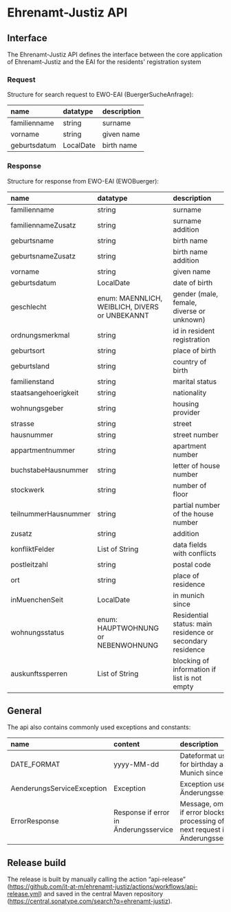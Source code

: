 # Ehrenamt-Justiz API

## Interface
The Ehrenamt-Justiz API defines the interface between the core application of Ehrenamt-Justiz and the EAI for the residents' registration system

### Request
Structure for search request to EWO-EAI (BuergerSucheAnfrage):

| name           | datatype  |  description                     |
|:---------------|:-------------------|:------------------------|
| familienname   | string    | surname                          |
| vorname        | string    | given name                       |
| geburtsdatum   | LocalDate | birth name                       |

### Response
Structure for response from EWO-EAI (EWOBuerger):

| name                   | datatype  |  description                     |
|:-----------------------|:----------|:---------------------------------|
| familienname  | string | surname |
| familiennameZusatz | string    | surname addition  |
| geburtsname | string    | birth name |
| geburtsnameZusatz | string    | birth name addition |
| vorname | string    | given name |
| geburtsdatum | LocalDate | date of birth |
| geschlecht | enum: MAENNLICH, WEIBLICH, DIVERS or UNBEKANNT | gender (male, female, diverse or unknown) |
| ordnungsmerkmal | string | id in resident registration|
| geburtsort | string | place of birth |
| geburtsland | string | country of birth |
| familienstand | string | marital status |
| staatsangehoerigkeit | string | nationality |
| wohnungsgeber | string | housing provider |
| strasse | string | street |
| hausnummer | string | street number |
| appartmentnummer | string | apartment number |
| buchstabeHausnummer| string | letter of house number |
| stockwerk | string | number of floor |
| teilnummerHausnummer| string | partial number of the house number |
| zusatz| string | addition |
| konfliktFelder | List of String | data fields with conflicts |
| postleitzahl | string | postal code |
| ort | string | place of residence |
| inMuenchenSeit| LocalDate | in munich since |
| wohnungsstatus | enum: HAUPTWOHNUNG or NEBENWOHNUNG | Residential status: main residence or secondary residence |
| auskunftssperren | List of String | blocking of information if list is not empty|

## General
The api also contains commonly used exceptions and constants:

| name           | content  |  description                     |
|:---------------|:-------------------|:------------------------|
| DATE_FORMAT | yyyy-MM-dd | Dateformat uses for birthday and in Munich since |
| AenderungsServiceException | Exception | Exception used in Änderungsservice |
| ErrorResponse | Response if error in Änderungsservice |Message, om and if error blocks processing of next request in Änderungsserive |

## Release build

The release is built by manually calling the action “api-release” (https://github.com/it-at-m/ehrenamt-justiz/actions/workflows/api-release.yml) and saved in the central Maven repository (https://central.sonatype.com/search?q=ehrenamt-justiz).


